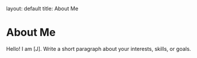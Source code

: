 layout: default
title: About Me
# About Me
Hello! I am [J].
Write a short paragraph about your interests, skills, or goals.
